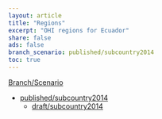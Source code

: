 ```yaml
---
layout: article
title: "Regions"
excerpt: "OHI regions for Ecuador"
share: false
ads: false
branch_scenario: published/subcountry2014
toc: true
---
```


<nav class="navbar navbar-default" role="navigation">   <div class="container-fluid">     <div class="navbar-header">       <a class="navbar-brand" href="#">Branch/Scenario</a>     </div>     <div class="collapse navbar-collapse" id="navbar-1">       <ul class="nav navbar-nav">         <li class="dropdown">           <a href="#" class="dropdown-toggle" data-toggle="dropdown" role="button" aria-expanded="false">published/subcountry2014<span class="caret"></span></a>           <ul class="dropdown-menu" role="menu">                       <li><a href="{{ site.baseurl }}/draft/subcountry2014/regions">draft/subcountry2014</a></li>                     </ul>         </li>       </ul>     </div>   </div> </nav> 

<script src="https://embed.github.com/view/geojson/OHI-Science/ecu/published/subcountry2014/spatial/regions_gcs.geojson"></script>

